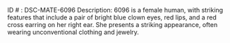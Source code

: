 ID # : DSC-MATE-6096
Description: 6096 is a female human, with striking features that include a pair of bright blue clown eyes, red lips, and a red cross earring on her right ear. She presents a striking appearance, often wearing unconventional clothing and jewelry.